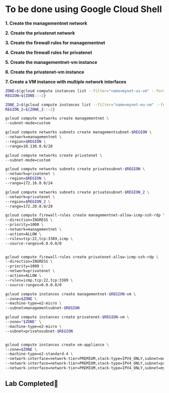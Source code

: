 # **To be done using Google Cloud Shell**

**1. Create the managementnet network**

**2. Create the privatenet network**

**3. Create the firewall rules for managementnet**

**4. Create the firewall rules for privatenet**

**5. Create the managementnet-vm instance**

**6. Create the privatenet-vm instance**

**7. Create a VM instance with multiple network interfaces**

```bash
ZONE=$(gcloud compute instances list --filter="name=mynet-us-vm" --format "get(zone)" | awk -F/ '{print $NF}')
REGION=${ZONE::-2}

ZONE_2=$(gcloud compute instances list --filter="name=mynet-eu-vm" --format "get(zone)" | awk -F/ '{print $NF}')
REGION_2=${ZONE_2::-2}

gcloud compute networks create managementnet \
--subnet-mode=custom

gcloud compute networks subnets create managementsubnet-$REGION \
--network=managementnet \
--region=$REGION \
--range=10.130.0.0/20

gcloud compute networks create privatenet \
--subnet-mode=custom

gcloud compute networks subnets create privatesubnet-$REGION \
--network=privatenet \
--region=$REGION \
--range=172.16.0.0/24

gcloud compute networks subnets create privatesubnet-$REGION_2 \
--network=privatenet \
--region=$REGION_2 \
--range=172.20.0.0/20

gcloud compute firewall-rules create managementnet-allow-icmp-ssh-rdp \
--direction=INGRESS \
--priority=1000 \
--network=managementnet \
--action=ALLOW \
--rules=tcp:22,tcp:3389,icmp \
--source-ranges=0.0.0.0/0


gcloud compute firewall-rules create privatenet-allow-icmp-ssh-rdp \
--direction=INGRESS \
--priority=1000 \
--network=privatenet \
--action=ALLOW \
--rules=icmp,tcp:22,tcp:3389 \
--source-ranges=0.0.0.0/0

gcloud compute instances create managementnet-$REGION-vm \
--zone=$ZONE \
--machine-type=e2-micro \
--subnet=managementsubnet-$REGION

gcloud compute instances create privatenet-$REGION-vm \
--zone="$ZONE" \
--machine-type=e2-micro \
--subnet=privatesubnet-$REGION


gcloud compute instances create vm-appliance \
--zone=$ZONE \
--machine-type=e2-standard-4 \
--network-interface=network-tier=PREMIUM,stack-type=IPV4_ONLY,subnet=managementsubnet-$REGION \
--network-interface=network-tier=PREMIUM,stack-type=IPV4_ONLY,subnet=privatesubnet-$REGION \
--network-interface=network-tier=PREMIUM,stack-type=IPV4_ONLY,subnet=mynetwork
```
## Lab Completed🎉